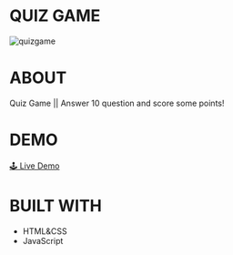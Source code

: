 # QUIZ GAME
![quizgame](https://user-images.githubusercontent.com/87571337/223776617-acce3e8b-feda-4216-8d77-bad3d1ee12ba.jpg)

# ABOUT
Quiz Game || Answer 10 question and score some points!

# DEMO
<a href="https://quiz-game-nox.netlify.app/" target="_blank">🕹 Live Demo</a>

# BUILT WITH
- HTML&CSS
- JavaScript
